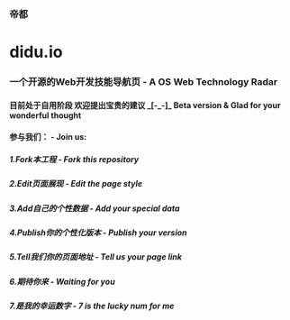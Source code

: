 ### 帝都

# didu.io

### 一个开源的Web开发技能导航页 - A OS Web Technology Radar

#### 目前处于自用阶段 欢迎提出宝贵的建议 \_\[\-\_\-\]\_  Beta version & Glad for your wonderful thought

#### 参与我们： - Join us:

##### 1.Fork本工程 - Fork this repository

##### 2.Edit页面展现 - Edit the page style

##### 3.Add自己的个性数据 - Add your special data

##### 4.Publish你的个性化版本 - Publish your version

##### 5.Tell我们你的页面地址 - Tell us your page link

##### 6.期待你来 - Waiting for you

##### 7.是我的幸运数字 - 7 is the lucky num for me

